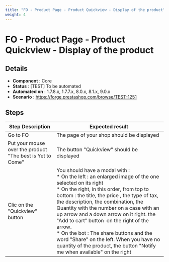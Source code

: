 ```yaml
---
title: "FO - Product Page - Product Quickview - Display of the product"
weight: 4
---
```


# FO - Product Page - Product Quickview - Display of the product
## Details
* **Component** : Core
* **Status** : [TEST] To be automated
* **Automated on** : 1.7.8.x, 1.7.7.x, 8.0.x, 8.1.x, 9.0.x
* **Scenario** : https://forge.prestashop.com/browse/TEST-1251

## Steps
| Step Description | Expected result |
| ----- | ----- |
| Go to FO | The page of your shop should be displayed |
| Put your mouse over the product "The best is Yet to Come" | The button "Quickview" should be displayed |
| Clic on the "Quickview" button | You should have a modal with : <br> * On the left : an enlarged image of the one selected on its right<br> * On the right, in this order, from top to bottom : the title, the price , the type of tax, the description, the combination, the Quantity with the number on a case with an up arrow and a down arrow on it right. the "Add to cart" button  on the right of the arrow. <br> * On the bot : The share buttons and the word "Share" on the left. When you have no quantity of the product, the button "Notify me when available" on the right |

